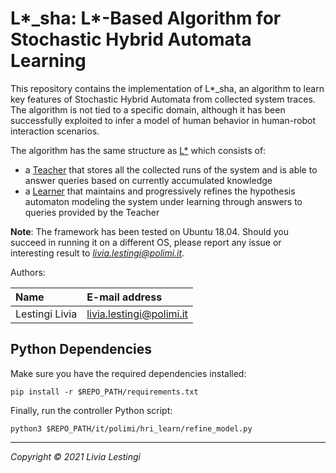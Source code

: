 L*_sha: L*-Based Algorithm for Stochastic Hybrid Automata Learning 
====================================

This repository contains the implementation of L\*_sha, an algorithm to learn key features
of Stochastic Hybrid Automata from collected system traces.
The algorithm is not tied to a specific domain, although it has been successfully exploited
to infer a model of human behavior in human-robot interaction scenarios.

The algorithm has the same structure as [L\*][angluin] which consists of:
- a [Teacher](it/polimi/hri_learn/lstar_sha) that stores all the collected runs of the system and is able to answer queries based on currently accumulated knowledge 
- a [Learner](it/polimi/hri_learn/lstar_sha) that maintains and progressively refines the hypothesis automaton modeling the system under learning through answers to queries provided by the Teacher

**Note**: The framework has been tested on Ubuntu 18.04. Should you succeed in running it
on a different OS, please report any issue or interesting result to *livia.lestingi@polimi.it*.

Authors:

| Name              | E-mail address           |
|:----------------- |:-------------------------|
| Lestingi Livia    | livia.lestingi@polimi.it |


Python Dependencies
-----------

Make sure you have the required dependencies installed:

	pip install -r $REPO_PATH/requirements.txt

Finally, run the controller Python script:

	python3 $REPO_PATH/it/polimi/hri_learn/refine_model.py
	
---

*Copyright &copy; 2021 Livia Lestingi*

[angluin]: https://doi.org/10.1016/0890-5401(87)90052-6
[vrep]: https://coppeliarobotics.com/downloads
[ros]: http://wiki.ros.org/melodic/Installation
[rosint]: https://www.coppeliarobotics.com/helpFiles/en/rosInterf.htm
